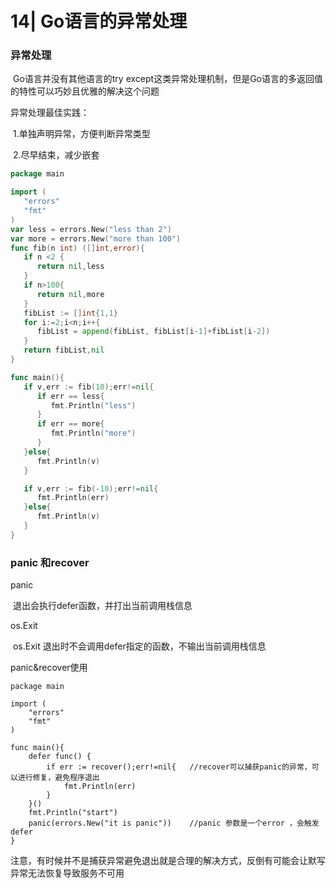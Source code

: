 # 14| Go语言的异常处理

### 异常处理

​	Go语言并没有其他语言的try except这类异常处理机制，但是Go语言的多返回值的特性可以巧妙且优雅的解决这个问题

异常处理最佳实践：

​	1.单独声明异常，方便判断异常类型

​	2.尽早结束，减少嵌套

```go
package main

import (
   "errors"
   "fmt"
)
var less = errors.New("less than 2")
var more = errors.New("more than 100")
func fib(n int) ([]int,error){
   if n <2 {
      return nil,less
   }
   if n>100{
      return nil,more
   }
   fibList := []int{1,1}
   for i:=2;i<n;i++{
      fibList = append(fibList, fibList[i-1]+fibList[i-2])
   }
   return fibList,nil
}

func main(){
   if v,err := fib(10);err!=nil{
      if err == less{
         fmt.Println("less")
      }
      if err == more{
         fmt.Println("more")
      }
   }else{
      fmt.Println(v)
   }

   if v,err := fib(-10);err!=nil{
      fmt.Println(err)
   }else{
      fmt.Println(v)
   }
}
```

### panic 和recover

panic

​	退出会执行defer函数，并打出当前调用栈信息

os.Exit

​	os.Exit 退出时不会调用defer指定的函数，不输出当前调用栈信息

panic&recover使用

```
package main

import (
	"errors"
	"fmt"
)

func main(){
	defer func() {
		if err := recover();err!=nil{	//recover可以捕获panic的异常，可以进行修复，避免程序退出
			fmt.Println(err)
		}
	}()
	fmt.Println("start")
	panic(errors.New("it is panic"))	//panic 参数是一个error ，会触发defer
}

```

注意，有时候并不是捕获异常避免退出就是合理的解决方式，反倒有可能会让默写异常无法恢复导致服务不可用